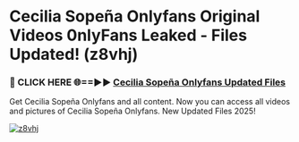 # Cecilia Sopeña Onlyfans Original Videos 0nlyFans Leaked - Files Updated! (z8vhj)

<h3>🔴 CLICK HERE 🌐==►► <a href="https://tinyurl.com/2m67pmp6" rel="nofollow">Cecilia Sopeña Onlyfans Updated Files</a></h3>

Get Cecilia Sopeña Onlyfans and all content. Now you can access all videos and pictures of Cecilia Sopeña Onlyfans. New Updated Files 2025!

[![z8vhj](https://i.imgur.com/H4QAA4z.gif)](https://tinyurl.com/2m67pmp6)